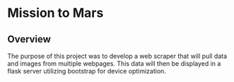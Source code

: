 # Mission to Mars

## Overview

The purpose of this project was to develop a web scraper that will pull data and images from multiple webpages. This data will then be displayed in a flask server utilizing bootstrap for device optimization.